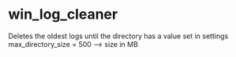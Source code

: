 # win_log_cleaner
Deletes the oldest logs until the directory has a value set in settings
max_directory_size = 500  --> size in MB
